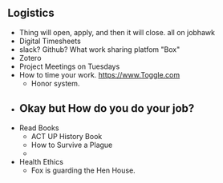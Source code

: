 ## Logistics
- Thing will open, apply, and then it will close. all on jobhawk
- Digital Timesheets
- slack? Github? What work sharing platfom "Box"
- Zotero
- Project Meetings on Tuesdays
- How to time your work. https://www.Toggle.com
	- Honor system.
- ## Okay but How do you do your job?
- Read Books
	- ACT UP History Book
	- How to Survive a Plague
	-
- Health Ethics
	- Fox is guarding the Hen House.